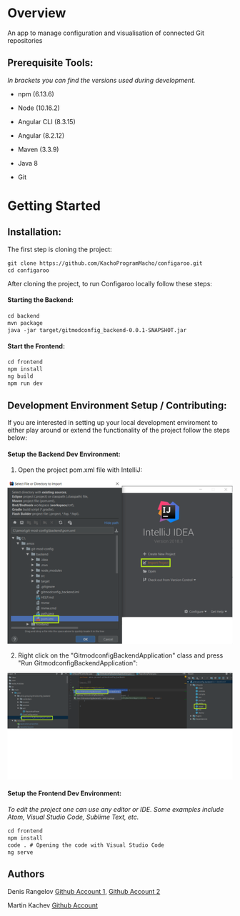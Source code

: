 # Overview
An app to manage configuration and visualisation of connected Git repositories

## Prerequisite Tools:
*In brackets you can find the versions used during development.*

* npm (6.13.6)

* Node (10.16.2)

* Angular CLI (8.3.15)

* Angular (8.2.12)

* Maven (3.3.9)

* Java 8

* Git

# Getting Started 

## Installation:
The first step is cloning the project:

```shell
git clone https://github.com/KachoProgramMacho/configaroo.git
cd configaroo 
```

After cloning the project, to run Configaroo locally follow these steps:

#### Starting the Backend:
```shell
cd backend
mvn package
java -jar target/gitmodconfig_backend-0.0.1-SNAPSHOT.jar
```

#### Start the Frontend:
```shell
cd frontend
npm install
ng build
npm run dev
```

## Development Environment Setup / Contributing:

If you are interested in setting up your local development enviroment to either play around or extend the functionality of the project follow the steps below:

#### Setup the Backend Dev Environment:

1. Open the project pom.xml file with IntelliJ:

![alt text](https://github.com/KachoProgramMacho/configaroo/blob/master/documentation/images/configarooIntellijSetup.png)

2. Right click on the "GitmodconfigBackendApplication" class and press "Run GitmodconfigBackendApplication":

![alt text](https://github.com/KachoProgramMacho/configaroo/blob/master/documentation/images/configarooBackendSetup.png)


#### Setup the Frontend Dev Environment:

*To edit the project one can use any editor or IDE. Some examples include Atom, Visual Studio Code, Sublime Text, etc.*

```shell
cd frontend
npm install
code . # Opening the code with Visual Studio Code
ng serve
```






## Authors
Denis Rangelov [Github Account 1](https://github.com/LukchoZloto), 
               [Github Account 2](https://github.com/d-rangelov)
               
Martin Kachev [Github Account](https://github.com/KachoProgramMacho)
